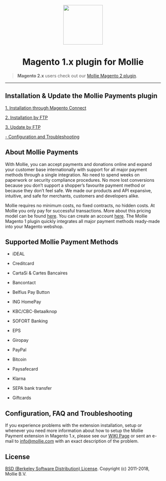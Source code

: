 <p align="center">
  <img src="https://info.mollie.com/hubfs/github/magento-1/logo.png" width="128" height="128"/>
</p>
<h1 align="center">Magento 1.x plugin for Mollie</h1>

> **Magento 2.x** users check out our [Mollie Magento 2 plugin](https://github.com/mollie/magento2).

***

## Installation & Update the Mollie Payments plugin ##

[1. Installation through Magento Connect](https://github.com/mollie/Magento/wiki/Install-through-Magento-Connect)

[2. Installation by FTP](https://github.com/mollie/Magento/wiki/Install-the-Mollie-Payment-extension)

[3. Update by FTP](https://github.com/mollie/Magento/wiki/Update-the-Mollie-Payment-extension)

[- Configuration and Troubleshooting](https://github.com/mollie/Magento/wiki/)


## About Mollie Payments ##
With Mollie, you can accept payments and donations online and expand your customer base internationally with support for all major payment methods through a single integration. No need to spend weeks on paperwork or security compliance procedures. No more lost conversions because you don’t support a shopper’s favourite payment method or because they don’t feel safe. We made our products and API expansive, intuitive, and safe for merchants, customers and developers alike. 

Mollie requires no minimum costs, no fixed contracts, no hidden costs. At Mollie you only pay for successful transactions. More about this pricing model can be found [here](https://www.mollie.com/en/pricing/). You can create an account [here](https://www.mollie.com/dashboard/signup). The Mollie Magento 1 plugin quickly integrates all major payment methods ready-made into your Magento webshop.
   

## Supported Mollie Payment Methods ##
- iDEAL

- Creditcard

- CartaSi & Cartes Bancaires

- Bancontact

- Belfius Pay Button

- ING HomePay

- KBC/CBC-Betaalknop

- SOFORT Banking

- EPS

- Giropay

- PayPal

- Bitcoin

- Paysafecard

- Klarna

- SEPA bank transfer

- Giftcards 

## Configuration, FAQ and Troubleshooting  ##
If you experience problems with the extension installation, setup or whenever you need more information about how to setup the Mollie Payment extension in Magento 1.x, please see our [WIKI Page](https://github.com/mollie/Magento/wiki) or sent an e-mail to [info@mollie.com](mailto:info@mollie.com) with an exact description of the problem.


## License ##
[BSD (Berkeley Software Distribution) License](http://www.opensource.org/licenses/bsd-license.php).
Copyright (c) 2011-2018, Mollie B.V.

